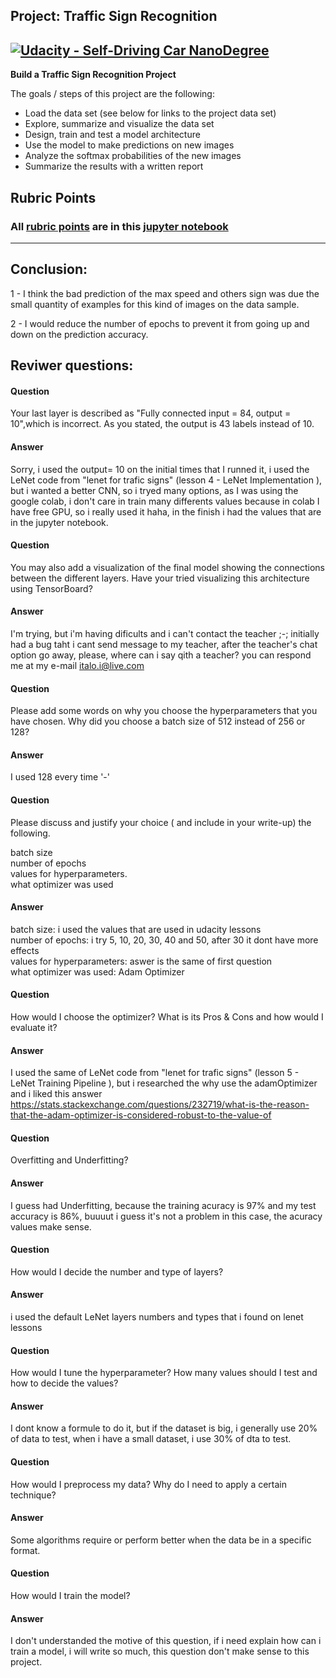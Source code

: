 ## Project: Traffic Sign Recognition
[![Udacity - Self-Driving Car NanoDegree](https://s3.amazonaws.com/udacity-sdc/github/shield-carnd.svg)](http://www.udacity.com/drive)
---

**Build a Traffic Sign Recognition Project**

The goals / steps of this project are the following:
* Load the data set (see below for links to the project data set)
* Explore, summarize and visualize the data set
* Design, train and test a model architecture
* Use the model to make predictions on new images
* Analyze the softmax probabilities of the new images
* Summarize the results with a written report


[//]: # (Image References)

[image1]: ./images/image1.png "Visualization 1"
[image2]: ./images/image2.png "Visualization 2"
[image3]: ./images/image3.png "Traffic Sign 1"
[image4]: ./images/image4.png "Traffic Sign 2"
[image5]: ./images/image5.png "CNN Visualization"

## Rubric Points
### All [rubric points](https://review.udacity.com/#!/rubrics/481/view) are in this [jupyter notebook](https://github.com/italojs/CarND-Traffic-Sign-Classifier-Project/blob/master/Traffic_Sign_Classifier.ipynb)
---

## Conclusion:
1 - I think the bad prediction of the max speed and others sign was due the small quantity of examples for this kind of images on the data sample.

2 - I would reduce the number of epochs to prevent it from going up and down on the prediction accuracy.

## Reviwer questions:<br>

#### Question
Your last layer is described as "Fully connected input = 84, output = 10",which is incorrect. As you stated, the output is 43 labels instead of 10.<br>
#### Answer
Sorry, i used the output= 10 on the initial times that I runned it, i used the LeNet code from "lenet for trafic signs" (lesson 4 - LeNet Implementation ), but i wanted a better CNN, so i tryed many options, as I was using the google colab, i don't care in train many differents values because in colab I have free GPU, so i really used it haha, in the finish i had the values that are in the jupyter notebook.<br>

#### Question
You may also add a visualization of the final model showing the connections between the different layers. Have your tried visualizing this architecture using TensorBoard?<br>
#### Answer
I'm trying, but i'm having dificults and i can't contact the teacher ;-; initially had a bug taht i cant send message to my teacher, after the teacher's chat option go away, please, where can i say qith a teacher? you can respond me at my e-mail italo.i@live.com<br>

#### Question
Please add some words on why you choose the hyperparameters that you have chosen. Why did you choose a batch size of 512 instead of 256 or 128?<br>
#### Answer
I used 128 every time '-'<br>

#### Question 
Please discuss and justify your choice ( and include in your write-up) the following.

batch size<br>
number of epochs<br>
values for hyperparameters.<br>
what optimizer was used<br>
#### Answer
batch size: i used the values that are used in udacity lessons<br>
number of epochs: i try 5, 10, 20, 30, 40 and 50, after 30 it dont have more effects<br>
values for hyperparameters: aswer is the same of first question<br>
what optimizer was used: Adam Optimizer<br>

#### Question 
How would I choose the optimizer? What is its Pros & Cons and how would I evaluate it?
#### Answer
I used the same of LeNet code from "lenet for trafic signs" (lesson 5 - LeNet Training Pipeline ), but i researched the why use the adamOptimizer and i liked this answer https://stats.stackexchange.com/questions/232719/what-is-the-reason-that-the-adam-optimizer-is-considered-robust-to-the-value-of<br>

#### Question 
Overfitting and Underfitting?
#### Answer
I guess had Underfitting, because the training acuracy is 97% and my test accuracy is 86%, buuuut i guess it's not a problem in this case, the acuracy values make sense.<br>

#### Question 
How would I decide the number and type of layers?
#### Answer
i used the default LeNet layers numbers and types that i found on lenet lessons
<br>

#### Question 
How would I tune the hyperparameter? How many values should I test and how to decide the values?
#### Answer
I dont know a formule to do it, but if the dataset is big, i generally use 20% of data to test, when i have a small dataset, i use 30% of dta to test.
<br>

#### Question 
How would I preprocess my data? Why do I need to apply a certain technique?
#### Answer
Some algorithms require or perform better when the data be in a specific format.
<br>

#### Question 
How would I train the model?
#### Answer
I don't understanded the motive of this question, if i need explain how can i train a model, i will write so much, this question don't make sense to this project.






